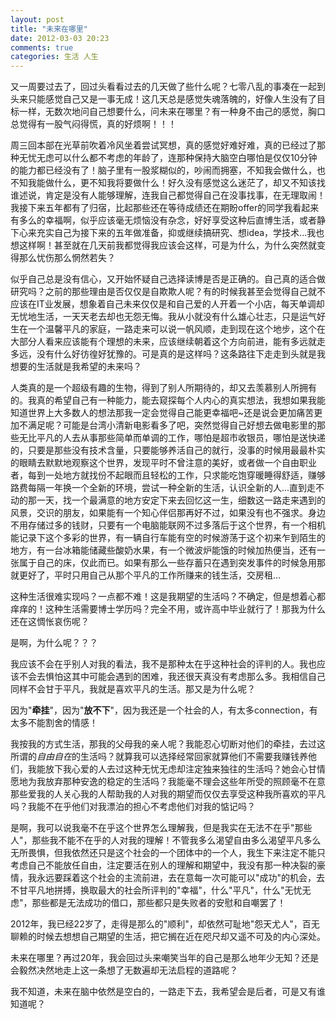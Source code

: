 ```yaml
---
layout: post
title: "未来在哪里"
date: 2012-03-03 20:23
comments: true
categories: 生活 人生 
---
```


又一周要过去了，回过头看看过去的几天做了些什么呢？七零八乱的事凑在一起到头来只能感觉自己又是一事无成！这几天总是感觉失魂落魄的，好像人生没有了目标一样，无数次地问自己想要什么，问未来在哪里？有一种身不由己的感觉，胸口总觉得有一股气闷得慌，真的好烦啊！！！

周三回本部在光草前吹着冷风坐着尝试冥想，真的感觉好难好难，真的已经过了那种无忧无虑可以什么都不考虑的年龄了，连那种保持大脑空白哪怕是仅仅10分钟的能力都已经没有了！脑子里有一股浆糊似的，吵闹而拥塞，不知我会做什么，也不知我能做什么，更不知我将要做什么！好久没有感觉这么迷茫了，却又不知该找谁述说，肯定是没有人能够理解，连我自己都觉得自己在没事找事，在无理取闹！我接下来五年都有了归宿，比起那些还在等待成绩还在期盼offer的同学我看起来有多么的幸福啊，似乎应该毫无烦恼没有杂念，好好享受这种后直博生活，或者静下心来充实自己为接下来的五年做准备，抑或继续搞研究、想idea，学技术...我也想这样啊！甚至就在几天前我都觉得我应该会这样，可是为什么，为什么突然就变得那么忧伤那么惘然若失？

似乎自己总是没有信心，又开始怀疑自己选择读博是否是正确的。自己真的适合做研究吗？之前的那些理由是否仅仅是自欺欺人呢？有的时候我甚至会觉得自己就不应该在IT业发展，想象着自己未来仅仅是和自己爱的人开着一个小店，每天单调却无忧地生活，一天天老去却也无怨无悔。我从小就没有什么雄心壮志，只是运气好生在一个温馨平凡的家庭，一路走来可以说一帆风顺，走到现在这个地步，这个在大部分人看来应该能有个理想的未来，应该继续朝着这个方向前进，能有多远就走多远，没有什么好彷徨好犹豫的。可是真的是这样吗？这条路往下走走到头就是我想要的生活就是我希望的未来吗？

<!-- more -->

人类真的是一个超级有趣的生物，得到了别人所期待的，却又去羡慕别人所拥有的。我真的希望自己有一种能力，能去窥探每个人内心的真实想法，我想如果我能知道世界上大多数人的想法那我一定会觉得自己能更幸福吧~还是说会更加痛苦更加不满足呢？可能是台湾小清新电影看多了吧，突然觉得自己好想去做电影里的那些无比平凡的人去从事那些简单而单调的工作，哪怕是超市收银员，哪怕是送快递的，只要是那些没有技术含量，只要能够养活自己的就行，没事的时候用最最朴实的眼睛去默默地观察这个世界，发现平时不曾注意的美好，或者做一个自由职业者，每到一处地方就找份不起眼而且轻松的工作，只求能吃饱穿暖睡得舒适，赚够路费每隔一年换一个全新的环境，尝试一种全新的生活，认识全新的人...直到走不动的那一天，找一个最满意的地方安定下来去回忆这一生，细数这一路走来遇到的风景，交识的朋友，如果能有一个知心伴侣那再好不过，如果没有也不强求。身边不用存储过多的钱财，只要有一个电脑能联网不过多落后于这个世界，有一个相机能记录下这个多彩的世界，有一辆自行车能有空的时候游荡于这个初来乍到陌生的地方，有一台冰箱能储藏些酸奶水果，有一个微波炉能饿的时候加热便当，还有一张属于自己的床，仅此而已。如果有那么一些存蓄只在遇到突发事件的时候急用那就更好了，平时只用自己从那个平凡的工作所赚来的钱生活，交房租...

这种生活很难实现吗？一点都不难！这是我期望的生活吗？不确定，但是想着心都痒痒的！这种生活需要博士学历吗？完全不用，或许高中毕业就行了！那我为什么还在这惆怅哀伤呢？

是啊，为什么呢？？？

我应该不会在乎别人对我的看法，我不是那种太在乎这种社会的评判的人。我也应该不会去惧怕这其中可能会遇到的困难，我还很天真没有考虑那么多。我相信自己同样不会甘于平凡，我就是喜欢平凡的生活。那又是为什么呢？

因为"**牵挂**"，因为"**放不下**"，因为我还是一个社会的人，有太多connection，有太多不能割舍的情感！

我按我的方式生活，那我的父母我的亲人呢？我能忍心切断对他们的牵挂，去过这所谓的*自由自在*的生活吗？就算我可以选择经常回家就算他们不需要我赚钱养他们，我能放下我心爱的人去过这种无忧无虑却注定独来独往的生活吗？她会心甘情愿地为我放弃那种安逸的稳定的生活吗？我能毫不理会这些年所受的照顾毫不在意那些爱我的人关心我的人帮助我的人对我的期望而仅仅去享受这种我所喜欢的平凡吗？我能不在乎他们对我漂泊的担心不考虑他们对我的惦记吗？

是啊，我可以说我毫不在乎这个世界怎么理解我，但是我实在无法不在乎"那些人"，那些我不能不在乎的人对我的理解！不管我多么渴望自由多么渴望平凡多么无所畏惧，但我依然还只是这个社会的一个团体中的一个人，我生下来注定不能只考虑自己不能放任自由，注定要活在别人的理解和期望中，我没有那一种决裂的豪情，我永远要踩着这个社会的主流前进，去在意每一次可能可以"成功"的机会，去不甘平凡地拼搏，换取最大的社会所评判的"幸福"，什么"平凡"，什么"无忧无虑"，那些都是无法成功的借口，那些都只是失败者的安慰和自嘲罢了！

2012年，我已经22岁了，走得是那么的"顺利"，却依然可耻地"怨天尤人"，百无聊赖的时候去想想自己期望的生活，把它搁在近在咫尺却又遥不可及的内心深处。

未来在哪里？再过20年，我会回过头来嘲笑当年的自己是那么地年少无知？还是会毅然决然地走上这一条想了无数遍却无法启程的道路呢？

我不知道，未来在脑中依然是空白的，一路走下去，我希望会是后者，可是又有谁知道呢？

